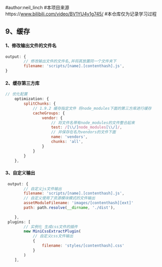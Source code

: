 #author:neil_linch
#本项目来源https://www.bilibili.com/video/BV1YU4y1g745/
#本仓库仅为记录学习过程



## 9、缓存

#### 1、修改输出文件的文件名

```javascript
output: {
        // 修改输出文件的文件名,并将其放置同一个文件夹下
        filename: 'scripts/[name].[contenthash].js',
}
```



#### 2、缓存第三方库

```javascript
// 优化配置
    optimization: {
        splitChunks: {
            // 1.9.2 缓存指定文件 将node_modules下面的第三方库进行缓存
            cacheGroups: {
                vendor: {
                    // 将文件名带有node_modules的文件整合起来
                    test: /[\\/]node_modules[\\/]/,
                    // 并保存在名为vendors的文件下面
                    name: 'vendors',
                    chunks: 'all',
                }
            }
        }
    },
```



#### 3、自定义输出

```javascript
 output: {
        // 自定义js文件输出
        filename: 'scripts/[name].[contenthash].js',
        // 自定义使用了资源模块模式的文件输出
        assetModuleFilename: 'images/[contenthash][ext]'
        path: path.resolve(__dirname, './dist'),
        
    },
 plugins: [
        // 实例化 生成css文件的插件
        new MiniCssExtractPlugin(
            // 自定义css文件输出
            {
                filename: 'styles/[contenthash].css'
            }
        )
    ],
```

